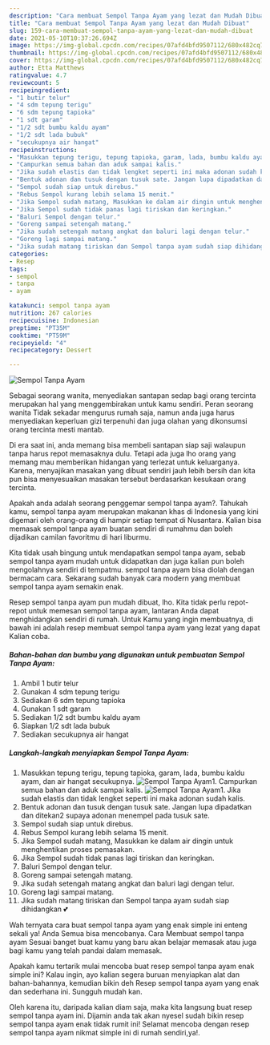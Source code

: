 ```yaml
---
description: "Cara membuat Sempol Tanpa Ayam yang lezat dan Mudah Dibuat"
title: "Cara membuat Sempol Tanpa Ayam yang lezat dan Mudah Dibuat"
slug: 159-cara-membuat-sempol-tanpa-ayam-yang-lezat-dan-mudah-dibuat
date: 2021-05-10T10:37:26.694Z
image: https://img-global.cpcdn.com/recipes/07afd4bfd9507112/680x482cq70/sempol-tanpa-ayam-foto-resep-utama.jpg
thumbnail: https://img-global.cpcdn.com/recipes/07afd4bfd9507112/680x482cq70/sempol-tanpa-ayam-foto-resep-utama.jpg
cover: https://img-global.cpcdn.com/recipes/07afd4bfd9507112/680x482cq70/sempol-tanpa-ayam-foto-resep-utama.jpg
author: Etta Matthews
ratingvalue: 4.7
reviewcount: 5
recipeingredient:
- "1 butir telur"
- "4 sdm tepung terigu"
- "6 sdm tepung tapioka"
- "1 sdt garam"
- "1/2 sdt bumbu kaldu ayam"
- "1/2 sdt lada bubuk"
- "secukupnya air hangat"
recipeinstructions:
- "Masukkan tepung terigu, tepung tapioka, garam, lada, bumbu kaldu ayam, dan air hangat secukupnya."
- "Campurkan semua bahan dan aduk sampai kalis."
- "Jika sudah elastis dan tidak lengket seperti ini maka adonan sudah kalis."
- "Bentuk adonan dan tusuk dengan tusuk sate. Jangan lupa dipadatkan dan ditekan2 supaya adonan menempel pada tusuk sate."
- "Sempol sudah siap untuk direbus."
- "Rebus Sempol kurang lebih selama 15 menit."
- "Jika Sempol sudah matang, Masukkan ke dalam air dingin untuk menghentikan proses pemasakan."
- "Jika Sempol sudah tidak panas lagi tiriskan dan keringkan."
- "Baluri Sempol dengan telur."
- "Goreng sampai setengah matang."
- "Jika sudah setengah matang angkat dan baluri lagi dengan telur."
- "Goreng lagi sampai matang."
- "Jika sudah matang tiriskan dan Sempol tanpa ayam sudah siap dihidangkan 💕"
categories:
- Resep
tags:
- sempol
- tanpa
- ayam

katakunci: sempol tanpa ayam 
nutrition: 267 calories
recipecuisine: Indonesian
preptime: "PT35M"
cooktime: "PT59M"
recipeyield: "4"
recipecategory: Dessert

---
```



![Sempol Tanpa Ayam](https://img-global.cpcdn.com/recipes/07afd4bfd9507112/680x482cq70/sempol-tanpa-ayam-foto-resep-utama.jpg)

Sebagai seorang wanita, menyediakan santapan sedap bagi orang tercinta merupakan hal yang menggembirakan untuk kamu sendiri. Peran seorang  wanita Tidak sekadar mengurus rumah saja, namun anda juga harus menyediakan keperluan gizi terpenuhi dan juga olahan yang dikonsumsi orang tercinta mesti mantab.

Di era  saat ini, anda memang bisa membeli santapan siap saji walaupun tanpa harus repot memasaknya dulu. Tetapi ada juga lho orang yang memang mau memberikan hidangan yang terlezat untuk keluarganya. Karena, menyajikan masakan yang dibuat sendiri jauh lebih bersih dan kita pun bisa menyesuaikan masakan tersebut berdasarkan kesukaan orang tercinta. 



Apakah anda adalah seorang penggemar sempol tanpa ayam?. Tahukah kamu, sempol tanpa ayam merupakan makanan khas di Indonesia yang kini digemari oleh orang-orang di hampir setiap tempat di Nusantara. Kalian bisa memasak sempol tanpa ayam buatan sendiri di rumahmu dan boleh dijadikan camilan favoritmu di hari liburmu.

Kita tidak usah bingung untuk mendapatkan sempol tanpa ayam, sebab sempol tanpa ayam mudah untuk didapatkan dan juga kalian pun boleh mengolahnya sendiri di tempatmu. sempol tanpa ayam bisa diolah dengan bermacam cara. Sekarang sudah banyak cara modern yang membuat sempol tanpa ayam semakin enak.

Resep sempol tanpa ayam pun mudah dibuat, lho. Kita tidak perlu repot-repot untuk memesan sempol tanpa ayam, lantaran Anda dapat menghidangkan sendiri di rumah. Untuk Kamu yang ingin membuatnya, di bawah ini adalah resep membuat sempol tanpa ayam yang lezat yang dapat Kalian coba.

<!--inarticleads1-->

##### Bahan-bahan dan bumbu yang digunakan untuk pembuatan Sempol Tanpa Ayam:

1. Ambil 1 butir telur
1. Gunakan 4 sdm tepung terigu
1. Sediakan 6 sdm tepung tapioka
1. Gunakan 1 sdt garam
1. Sediakan 1/2 sdt bumbu kaldu ayam
1. Siapkan 1/2 sdt lada bubuk
1. Sediakan secukupnya air hangat




<!--inarticleads2-->

##### Langkah-langkah menyiapkan Sempol Tanpa Ayam:

1. Masukkan tepung terigu, tepung tapioka, garam, lada, bumbu kaldu ayam, dan air hangat secukupnya.
<img src="https://img-global.cpcdn.com/steps/acd3a5cdbcc03bf9/160x128cq70/sempol-tanpa-ayam-langkah-memasak-1-foto.jpg" alt="Sempol Tanpa Ayam">1. Campurkan semua bahan dan aduk sampai kalis.
<img src="https://img-global.cpcdn.com/steps/01ddf09adc7159ab/160x128cq70/sempol-tanpa-ayam-langkah-memasak-2-foto.jpg" alt="Sempol Tanpa Ayam">1. Jika sudah elastis dan tidak lengket seperti ini maka adonan sudah kalis.
1. Bentuk adonan dan tusuk dengan tusuk sate. Jangan lupa dipadatkan dan ditekan2 supaya adonan menempel pada tusuk sate.
1. Sempol sudah siap untuk direbus.
1. Rebus Sempol kurang lebih selama 15 menit.
1. Jika Sempol sudah matang, Masukkan ke dalam air dingin untuk menghentikan proses pemasakan.
1. Jika Sempol sudah tidak panas lagi tiriskan dan keringkan.
1. Baluri Sempol dengan telur.
1. Goreng sampai setengah matang.
1. Jika sudah setengah matang angkat dan baluri lagi dengan telur.
1. Goreng lagi sampai matang.
1. Jika sudah matang tiriskan dan Sempol tanpa ayam sudah siap dihidangkan 💕




Wah ternyata cara buat sempol tanpa ayam yang enak simple ini enteng sekali ya! Anda Semua bisa mencobanya. Cara Membuat sempol tanpa ayam Sesuai banget buat kamu yang baru akan belajar memasak atau juga bagi kamu yang telah pandai dalam memasak.

Apakah kamu tertarik mulai mencoba buat resep sempol tanpa ayam enak simple ini? Kalau ingin, ayo kalian segera buruan menyiapkan alat dan bahan-bahannya, kemudian bikin deh Resep sempol tanpa ayam yang enak dan sederhana ini. Sungguh mudah kan. 

Oleh karena itu, daripada kalian diam saja, maka kita langsung buat resep sempol tanpa ayam ini. Dijamin anda tak akan nyesel sudah bikin resep sempol tanpa ayam enak tidak rumit ini! Selamat mencoba dengan resep sempol tanpa ayam nikmat simple ini di rumah sendiri,ya!.

